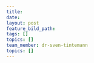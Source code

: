 ```yaml
---
title:
date:
layout: post
feature_bild_path:
tags: []
topics: []
team_member: dr-sven-tintemann
topics: []
---
```

